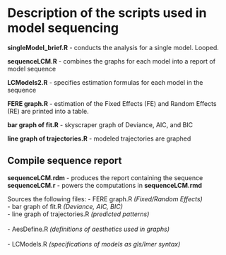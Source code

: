 Description of the scripts used in model sequencing
===  
  
**singleModel_brief.R** - conducts the analysis for a single model. Looped.

**sequenceLCM.R** - combines the graphs for each model into a report of model sequence  

**LCModels2.R** - specifies estimation formulas for each model in the sequence


**FERE graph.R** - estimation of the Fixed Effects (FE) and Random Effects (RE) are printed into a table.

**bar graph of fit.R** - skyscraper graph of Deviance, AIC, and BIC

**line graph of trajectories.R** - modeled trajectories are graphed



## Compile sequence report  

**sequenceLCM.rdm** - produces the report containing the sequence
**sequenceLCM.r** - powers the computations in **sequenceLCM.rmd**

Sources the following files:
    - FERE graph.R   *(Fixed/Random Effects)*  
    - bar graph of fit.R  *(Deviance, AIC, BIC)*  
    - line graph of trajectories.R  *(predicted patterns)*   
</br> 
    - AesDefine.R *(definitions of aesthetics used in graphs)*  
</br>
    - LCModels.R *(specifications of models as gls/lmer syntax)*  


	